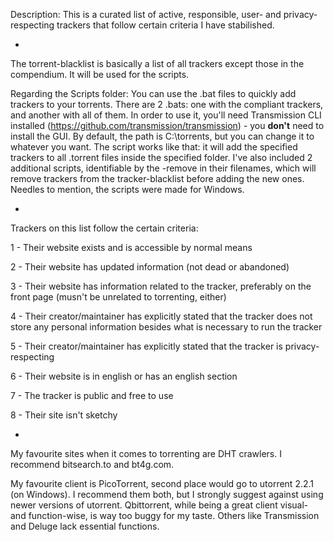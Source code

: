 Description: This is a curated list of active, responsible, user- and privacy-respecting trackers that follow certain criteria I have stabilished.

-

The torrent-blacklist is basically a list of all trackers except those in the compendium. It will be used for the scripts.

Regarding the Scripts folder: You can use the .bat files to quickly add trackers to your torrents. There are 2 .bats: one with the compliant trackers, and another with all of them. In order to use it, you'll need Transmission CLI installed (https://github.com/transmission/transmission) - you **don't** need to install the GUI. By default, the path is C:\torrents, but you can change it to whatever you want. The script works like that: it will add the specified trackers to all .torrent files inside the specified folder. I've also included 2 additional scripts, identifiable by the -remove in their filenames, which will remove trackers from the tracker-blacklist before adding the new ones. Needles to mention, the scripts were made for Windows.

-

Trackers on this list follow the certain criteria:

1 - Their website exists and is accessible by normal means

2 - Their website has updated information (not dead or abandoned)

3 - Their website has information related to the tracker, preferably on the front page (musn't be unrelated to torrenting, either)

4 - Their creator/maintainer has explicitly stated that the tracker does not store any personal information besides what is necessary to run the tracker

5 - Their creator/maintainer has explicitly stated that the tracker is privacy-respecting

6 - Their website is in english or has an english section

7 - The tracker is public and free to use

8 - Their site isn't sketchy

-

My favourite sites when it comes to torrenting are DHT crawlers. I recommend bitsearch.to and bt4g.com.

My favourite client is PicoTorrent, second place would go to utorrent 2.2.1 (on Windows). I recommend them both, but I strongly suggest against using newer versions of utorrent. Qbittorrent, while being a great client visual- and function-wise, is way too buggy for my taste. Others like Transmission and Deluge lack essential functions.
